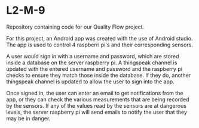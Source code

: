 # L2-M-9
Repository containing code for our Quality Flow project.

For this project, an Android app was created with the use of Android studio. The app is used to control 4 raspberri pi's and their corresponding sensors.

A user would sign in with a username and password, which are stored inside a database on the server raspberry pi. A thingspeak channel is updated with the entered username and password and the raspberry pi checks to ensure they match those inside the database. If they do, another thingspeak channel is updated to allow the user to sign into the app.

Once signed in, the user can enter an email to get notifications from the app, or they can check the various measurements that are being recorded by the sensors. If any of the values read by the sensors are at dangerous levels, the server raspberry pi will send emails to notify the user that they may be in danger. 

